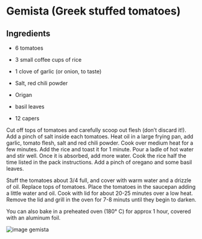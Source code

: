 # Gemista (Greek stuffed tomatoes)

## Ingredients

* 6 tomatoes

* 3 small coffee cups of rice

* 1 clove of garlic (or onion, to taste)

* Salt, red chili powder

* Origan

* basil leaves

* 12 capers

Cut off tops of tomatoes and carefully scoop out flesh (don’t discard it!). 
Add a pinch of salt inside each tomatoes. Heat oil in a large frying pan, add garlic, tomato flesh, salt and red chili powder. 
Cook over medium heat for a few minutes. Add the rice and toast it for 1 minute. 
Pour a ladle of hot water and stir well. Once it is absorbed, add more water. 
Cook the rice half the time listed in the pack instructions. Add a pinch of oregano and some basil leaves. 

Stuff the tomatoes about 3/4 full, and cover with warm water and a drizzle of oil. 
Replace tops of tomatoes. Place the tomatoes in the saucepan adding a little water and oil. 
Cook with lid for about 20-25 minutes over a low heat. Remove the lid and grill in the oven for 7-8 minuts until they begin to darken.

You can also bake in a preheated oven (180° C) for approx 1 hour, covered with an aluminum foil.

![image gemista](https://www.mygreekdish.com/wp-content/uploads/2013/05/Gemista-recipe-Greek-Stuffed-Tomatoes-and-peppers-with-rice.jpg) 
